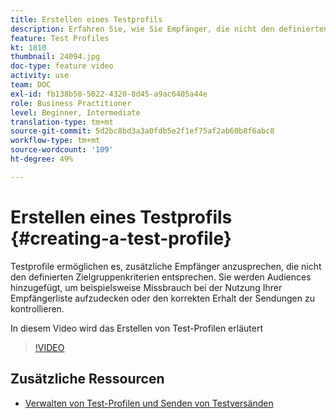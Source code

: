 ```yaml
---
title: Erstellen eines Testprofils
description: Erfahren Sie, wie Sie Empfänger, die nicht den definierten Targeting-Kriterien entsprechen, zur Zielgruppe von betrügerischen Verwendungen Ihrer Empfänger-Datenbank oder zur Sicherstellung dessen, dass die E-Mails in die Postfächer gelangen, verwenden.
feature: Test Profiles
kt: 1810
thumbnail: 24094.jpg
doc-type: feature video
activity: use
team: DOC
exl-id: fb138b50-5022-4320-8d45-a9ac6405a44e
role: Business Practitioner
level: Beginner, Intermediate
translation-type: tm+mt
source-git-commit: 5d2bc8bd3a3a0fdb5e2f1ef75af2ab60b8f6abc8
workflow-type: tm+mt
source-wordcount: '109'
ht-degree: 49%

---
```


# Erstellen eines Testprofils {#creating-a-test-profile}

Testprofile ermöglichen es, zusätzliche Empfänger anzusprechen, die nicht den definierten Zielgruppenkriterien entsprechen. Sie werden Audiences hinzugefügt, um beispielsweise Missbrauch bei der Nutzung Ihrer Empfängerliste aufzudecken oder den korrekten Erhalt der Sendungen zu kontrollieren.

In diesem Video wird das Erstellen von Test-Profilen erläutert

>[!VIDEO](https://video.tv.adobe.com/v/24094?quality=12)

## Zusätzliche Ressourcen

* [Verwalten von Test-Profilen und Senden von Testversänden](https://docs.adobe.com/content/help/en/campaign-standard/using/testing-and-sending/preparing-and-testing-messages/managing-test-profiles-and-sending-proofs.html)
